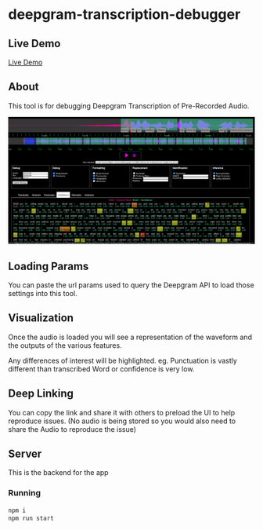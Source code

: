 # deepgram-transcription-debugger

## Live Demo

[Live Demo](http://ec2-54-176-210-130.us-west-1.compute.amazonaws.com:3000/)

## About

This tool is for debugging Deepgram Transcription of Pre-Recorded Audio.

![Visualization](./images/screenshot_1.png)

## Loading Params

You can paste the url params used to query the Deepgram API to load those settings into this tool.

## Visualization

Once the audio is loaded you will see a representation of the waveform and the outputs of the various features.

Any differences of interest will be highlighted. eg. Punctuation is vastly different than transcribed Word or confidence is very low.

## Deep Linking

You can copy the link and share it with others to preload the UI to help reproduce issues. (No audio is being stored so you would also need to share the Audio to reproduce the issue)


## Server

This is the backend for the app

### Running

```
npm i
npm run start
```
